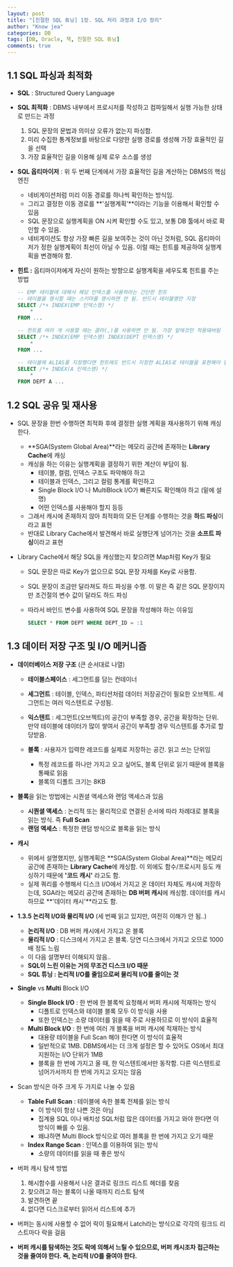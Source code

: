 ```yaml
---
layout: post
title: "[친절한 SQL 튜닝] 1장. SQL 처리 과정과 I/O 정리"
author: "Know jea"
categories: DB
tags: [DB, Oracle, 책, 친절한 SQL 튜닝]
comments: true
---
```


## 1.1 SQL 파싱과 최적화

- **SQL** : Structured Query Language


- **SQL 최적화** : DBMS 내부에서 프로시저를 작성하고 컴파일해서 실행 가능한 상태로 만드는 과정
    1. SQL 문장의 문법과 의미상 오류가 없는지 파싱함.
    2. 미리 수집한 통계정보를 바탕으로 다양한 실행 경로를 생성해 가장 효율적인 길을 선택
    3. 가장 효율적인 길을 이용해 실제 로우 소스를 생성


- **SQL 옵티마이저** : 위 두 번째 단계에서 가장 효율적인 길을 계산하는 DBMS의 핵심 엔진
    - 네비게이션처럼 미리 이동 경로를 하나씩 확인하는 방식임.
    - 그리고 결정한 이동 경로를 **'실행계획'**이라는 기능을 이용해서 확인할 수 있음
    - SQL 문장으로 실행계획을 ON 시켜 확인할 수도 있고, 보통 DB 툴에서 바로 확인할 수 있음.
    - 네비게이션도 항상 가장 빠른 길을 보여주는 것이 아닌 것처럼, SQL 옵티마이저가 정한 실행계획이 최선이 아닐 수 있음. 이럴 때는 힌트를 제공하여 실행계획을 변경해야 함.


- **힌트 :** 옵티마이저에게 자신이 원하는 방향으로 실행계획을 세우도록 힌트를 주는 방법

    ```sql
    -- EMP 테이블에 대해서 해당 인덱스를 사용하라는 간단한 힌트
    -- 테이블을 명시할 때는 스키마를 명시하면 안 됨. 반드시 테이블명만 지정
    SELECT /*+ INDEX(EMP 인덱스명) */
    	*
    FROM ...

    -- 힌트를 여러 개 사용할 때는 콤마(,)를 사용하면 안 됨. 가장 앞에것만 적용돼버림
    SELECT /*+ INDEX(EMP 인덱스명) INDEX(DEPT 인덱스명) */
    	*
    FROM ...

    -- 테이블에 ALIAS를 지정했다면 힌트에도 반드시 지정한 ALIAS로 테이블을 표현해야 함
    SELECT /*+ INDEX(A 인덱스명) */
    	*
    FROM DEPT A ...
    ```

## 1.2 SQL 공유 및 재사용

- SQL 문장을 한번 수행하면 최적화 후에 결정한 실행 계획을 재사용하기 위해 캐싱한다.
    - **SGA(System Global Area)**라는 메모리 공간에 존재하는 **Library Cache**에 캐싱
    - 캐싱을 하는 이유는 실행계획을 결정하기 위한 계산이 부담이 됨.
        - 테이블, 컬럼, 인덱스 구조도 파악해야 하고
        - 테이블과 인덱스, 그리고 컬럼 통계를 확인하고
        - Single Block I/O 나 MultiBlock I/O가 빠른지도 확인해야 하고 (밑에 설명)
        - 어떤 인덱스를 사용해야 할지 등등
    - 그래서 캐시에 존재하지 않아 최적화의 모든 단계를 수행하는 것을 **하드 파싱**이라고 표현
    - 반대로 Library Cache에서 발견해서 바로 실행단계 넘어가는 것을 **소프트 파싱**이라고 표현


- Library Cache에서 해당 SQL을 캐싱했는지 찾으려면 Map처럼 Key가 필요
    - SQL 문장은 따로 Key가 없으므로 SQL 문장 자체를 Key로 사용함.
    - SQL 문장이 조금만 달라져도 하드 파싱을 수행. 이 말은 즉 같은 SQL 문장이지만 조건절의 변수 값이 달라도 하드 파싱
    - 따라서 바인드 변수를 사용하여 SQL 문장을 작성해야 하는 이유임

        ```sql
        SELECT * FROM DEPT WHERE DEPT_ID = :1
        ```

## 1.3 데이터 저장 구조 및 I/O 메커니즘

- **데이터베이스 저장 구조** (큰 순서대로 나열)

    - **테이블스페이스** : 세그먼트를 담는 컨테이너

    - **세그먼트** : 테이블, 인덱스, 파티션처럼 데이터 저장공간이 필요한 오브젝트. 세그먼트는 여러 익스텐트로 구성됨.

    - **익스텐트** : 세그먼트(오브젝트)의 공간이 부족할 경우, 공간을 확장하는 단위. 만약 테이블에 데이터가 많이 쌓여서 공간이 부족할 경우 익스텐트를 추가로 할당받음.

    - **블록** : 사용자가 입력한 레코드를 실제로 저장하는 공간. 읽고 쓰는 단위임
        - 특정 레코드를 하나만 가지고 오고 싶어도, 블록 단위로 읽기 때문에 블록을 통째로 읽음
        - 블록의 디폴트 크기는 8KB


- **블록**을 읽는 방법에는 시퀀셜 액세스와 랜덤 액세스과 있음
    - **시퀀셜 액세스** : 논리적 또는 물리적으로 연결된 순서에 따라 차례대로 블록을 읽는 방식. 즉 **Full Scan**
    - **랜덤 액세스** : 특정한 랜덤 방식으로 블록을 읽는 방식


- **캐시**
    - 위에서 설명했지만, 실행계획은 **SGA(System Global Area)**라는 메모리 공간에 존재하는 **Library Cache**에 캐싱함. 이 외에도 함수/프로시저 등도 캐싱하기 때문에 **'코드 캐시'** 라고도 함.
    - 실제 쿼리를 수행해서 디스크 I/O에서 가지고 온 데이터 자체도 캐시에 저장하는데, SGA라는 메모리 공간에 존재하는 **DB 버퍼 캐시**에 캐싱함. 데이터를 캐시 하므로 **'데이터 캐시'**라고도 함.


- **1.3.5 논리적 I/O와 물리적 I/O** (세 번째 읽고 있지만, 여전히 이해가 안 됨..)
    - **논리적 I/O** : DB 버퍼 캐시에서 가지고 온 블록
    - **물리적 I/O** : 디스크에서 가지고 온 블록. 당연 디스크에서 가지고 오므로 1000배 정도 느림
    - 이 다음 설명부터 이해되지 않음..
    - **SQL이 느린 이유는 거의 무조건 디스크 I/O 때문**
    - **SQL 튜닝 : 논리적 I/O를 줄임으로써 물리적 I/O를 줄이는 것**


- **Single** vs **Multi** Block I/O
    - **Single Block I/O** : 한 번에 한 블록씩 요청해서 버퍼 캐시에 적재하는 방식
        - 디폴트로 인덱스와 테이블 블록 모두 이 방식을 사용
        - 또한 인덱스는 소량 데이터를 읽을 때 주로 사용하므로 이 방식이 효율적
    - **Multi Block I/O** : 한 번에 여러 개 블록을 버퍼 캐시에 적재하는 방식
        - 대용량 테이블을 Full Scan 해야 한다면 이 방식이 효율적
        - 일반적으로 1MB. DBMS에서는 더 크게 설정은 할 수 있어도 OS에서 최대 지원하는 I/O 단위가 1MB
        - 블록을 한 번에 가지고 올 때, 한 익스텐트에서만 동작함. 다른 익스텐트로 넘어가서까지 한 번에 가지고 오지는 않음


- Scan 방식은 아주 크게 두 가지로 나눌 수 있음
    - **Table Full Scan** : 테이블에 속한 블록 전체를 읽는 방식
        - 이 방식이 항상 나쁜 것은 아님
        - 집계용 SQL 이나 배치성 SQL처럼 많은 데이터를 가지고 와야 한다면 이 방식이 빠를 수 있음.
        - 왜냐하면 Multi Block 방식으로 여러 블록을 한 번에 가지고 오기 때문
    - **Index Range Scan** : 인덱스를 이용하여 읽는 방식
        - 소량의 데이터를 읽을 때 좋은 방식


- 버퍼 캐시 탐색 방법
    1. 해시함수를 사용해서 나온 결과로 링크드 리스트 헤더를 찾음
    2. 찾으려고 하는 블록이 나올 때까지 리스트 탐색
    3. 발견하면 끝
    4. 없다면 디스크로부터 읽어서 리스트에 추가
- 버퍼는 동시에 사용할 수 없어 락이 필요해서 Latch라는 방식으로 각각의 링크드 리스트마다 락을 걸음
- **버퍼 캐시를 탐색하는 것도 락에 의해서 느릴 수 있으므로, 버퍼 캐시조차 접근하는 것을 줄여야 한다. 즉, 논리적 I/O를 줄여야 한다.**

